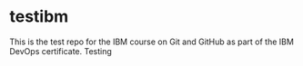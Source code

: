 # testibm
This is the test repo for the IBM course on Git and GitHub as part of the IBM DevOps certificate.
Testing
